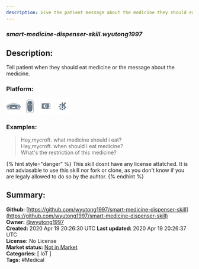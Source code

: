 ```yaml
---
description: Give the patient message about the medicine they should eat
---
```


### _smart-medicine-dispenser-skill.wyutong1997_  
## Description:  
Tell patient when they should eat medicine or the message about the medicine.  
  
  
### Platform:  
 ![Mark I](../.gitbook/assets/mark-1-icon.png)  ![Mark II](../.gitbook/assets/mark-2-icon.png)  ![Picroft](../.gitbook/assets/picroft-icon.png)  ![plasmoid](../.gitbook/assets/kde.png)   
### Examples:  
> Hey,mycroft. what medicine should i eat?  
> Hey,mycroft. when should i eat medicine?  
> What's the restriction of this medicine?  
  
{% hint style="danger" %}
This skill dosnt have any license attatched. It is not adviasable to use this skill nor fork or clone, as you don't know if you are legaly allowed to do so by the auhtor.
{% endhint %}
  
## Summary:  
**Github:** [https://github.com/wyutong1997/smart-medicine-dispenser-skill](https://github.com/wyutong1997/smart-medicine-dispenser-skill)  
**Owner:** [@wyutong1997](https://github.com/wyutong1997)  
**Created:** 2020 Apr 19 20:26:30 UTC  **Last updated:** 2020 Apr 19 20:26:37 UTC  
**License:** No License  
**Market status:** [Not in Market](https://market.mycroft.ai/skill/)  
**Categories:** [ IoT ]   
**Tags:** \#Medical   
